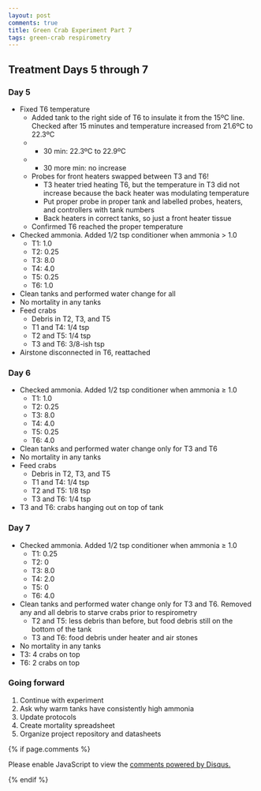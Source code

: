 ```yaml
---
layout: post
comments: true
title: Green Crab Experiment Part 7
tags: green-crab respirometry
---
```


## Treatment Days 5 through 7

### Day 5

- Fixed T6 temperature
  - Added tank to the right side of T6 to insulate it from the 15ºC line. Checked after 15 minutes and temperature increased from 21.6ºC to 22.3ºC
  - + 30 min: 22.3ºC to 22.9ºC
  - + 30 more min: no increase
  - Probes for front heaters swapped between T3 and T6!
    - T3 heater tried heating T6, but the temperature in T3 did not increase because the back heater was modulating temperature
    - Put proper probe in proper tank and labelled probes, heaters, and controllers with tank numbers
    - Back heaters in correct tanks, so just a front heater tissue
  - Confirmed T6 reached the proper temperature
- Checked ammonia. Added 1/2 tsp conditioner when ammonia > 1.0
  - T1: 1.0
  - T2: 0.25
  - T3: 8.0
  - T4: 4.0
  - T5: 0.25
  - T6: 1.0
- Clean tanks and performed water change for all
- No mortality in any tanks
- Feed crabs
  - Debris in T2, T3, and T5
  - T1 and T4: 1/4 tsp
  - T2 and T5: 1/4 tsp
  - T3 and T6: 3/8-ish tsp
- Airstone disconnected in T6, reattached

### Day 6

- Checked ammonia. Added 1/2 tsp conditioner when ammonia ≥ 1.0
  - T1: 1.0
  - T2: 0.25
  - T3: 8.0
  - T4: 4.0
  - T5: 0.25
  - T6: 4.0
- Clean tanks and performed water change only for T3 and T6
- No mortality in any tanks
- Feed crabs
  - Debris in T2, T3, and T5
  - T1 and T4: 1/4 tsp
  - T2 and T5: 1/8 tsp
  - T3 and T6: 1/4 tsp
- T3 and T6: crabs hanging out on top of tank

### Day 7

- Checked ammonia. Added 1/2 tsp conditioner when ammonia ≥ 1.0
  - T1: 0.25
  - T2: 0
  - T3: 8.0
  - T4: 2.0
  - T5: 0
  - T6: 4.0
- Clean tanks and performed water change only for T3 and T6. Removed any and all debris to starve crabs prior to respirometry
  - T2 and T5: less debris than before, but food debris still on the bottom of the tank
  - T3 and T6: food debris under heater and air stones
- No mortality in any tanks
- T3: 4 crabs on top
- T6: 2 crabs on top

### Going forward

1. Continue with experiment
2. Ask why warm tanks have consistently high ammonia
2. Update protocols
3. Create mortality spreadsheet
3. Organize project repository and datasheets

{% if page.comments %}

<div id="disqus_thread"></div>
<script>

/**
*  RECOMMENDED CONFIGURATION VARIABLES: EDIT AND UNCOMMENT THE SECTION BELOW TO INSERT DYNAMIC VALUES FROM YOUR PLATFORM OR CMS.
*  LEARN WHY DEFINING THESE VARIABLES IS IMPORTANT: https://disqus.com/admin/universalcode/#configuration-variables*/
/*
var disqus_config = function () {
this.page.url = PAGE_URL;  // Replace PAGE_URL with your page's canonical URL variable
this.page.identifier = PAGE_IDENTIFIER; // Replace PAGE_IDENTIFIER with your page's unique identifier variable
};
*/
(function() { // DON'T EDIT BELOW THIS LINE
var d = document, s = d.createElement('script');
s.src = 'https://the-responsible-grad-student.disqus.com/embed.js';
s.setAttribute('data-timestamp', +new Date());
(d.head || d.body).appendChild(s);
})();
</script>
<noscript>Please enable JavaScript to view the <a href="https://disqus.com/?ref_noscript">comments powered by Disqus.</a></noscript>

{% endif %}

<script id="dsq-count-scr" src="//the-responsible-grad-student.disqus.com/count.js" async></script>
